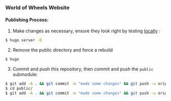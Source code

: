 ### World of Wheels Website

#### Publishing Process:

1. Make changes as necessary, ensure they look right by testing [locally](http://localhost:1313) : 

```bash
$ hugo server -D
```

2. Remove the public directory and force a rebuild

```bash
$ hugo
```

3. Commit and push this repository, then commit and push the `public` submodule:

```bash
$ git add -A . && git commit -m "made some changes" && git push -u origin master
$ cd public/
$ git add -A . && git commit -m "made some changes" && git push -u origin master
```
